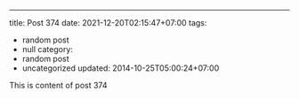 ---
title: Post 374
date: 2021-12-20T02:15:47+07:00
tags:
  - random post
  - null
category:
  - random post
  - uncategorized
updated: 2014-10-25T05:00:24+07:00

This is content of post 374